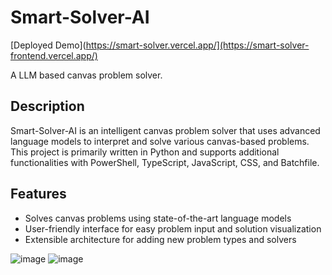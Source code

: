 # Smart-Solver-AI

[Deployed Demo](https://smart-solver.vercel.app/](https://smart-solver-frontend.vercel.app/)

A LLM based canvas problem solver.

## Description

Smart-Solver-AI is an intelligent canvas problem solver that uses advanced language models to interpret and solve various canvas-based problems. This project is primarily written in Python and supports additional functionalities with PowerShell, TypeScript, JavaScript, CSS, and Batchfile.

## Features

- Solves canvas problems using state-of-the-art language models
- User-friendly interface for easy problem input and solution visualization
- Extensible architecture for adding new problem types and solvers

![image](https://github.com/user-attachments/assets/576c19a1-4a80-4327-94c7-742184af54d7)
![image](https://github.com/user-attachments/assets/58694170-96f5-4f08-98f6-6138cf44147d)
